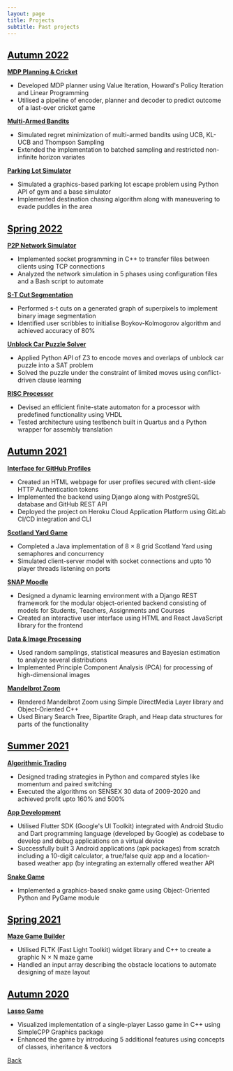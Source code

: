 ```yaml
---
layout: page
title: Projects
subtitle: Past projects
---
```


## <a href="./aut22/" style="color: black">Autumn 2022</a>

[**MDP Planning & Cricket**](./aut22/mdp-and-cricket/)
- Developed MDP planner using Value Iteration, Howard's Policy Iteration and Linear Programming
- Utilised a pipeline of encoder, planner and decoder to predict outcome of a last-over cricket game

[**Multi-Armed Bandits**](./aut22/multi-armed-bandits/)
- Simulated regret minimization of multi-armed bandits using UCB, KL-UCB and Thompson Sampling
- Extended the implementation to batched sampling and restricted non-infinite horizon variates

[**Parking Lot Simulator**](./aut22/parking-lot/)
- Simulated a graphics-based parking lot escape problem using Python API of gym and a base simulator
- Implemented destination chasing algorithm along with maneuvering to evade puddles in the area

## <a href="./spr22/" style="color: black">Spring 2022</a>

[**P2P Network Simulator**](./spr22/network-simulator/)
- Implemented socket programming in C++ to transfer files between clients using TCP connections
- Analyzed the network simulation in 5 phases using configuration files and a Bash script to automate

[**S-T Cut Segmentation**](./spr22/s-t-cut-seg/)
- Performed s-t cuts on a generated graph of superpixels to implement binary image segmentation
- Identified user scribbles to initialise Boykov-Kolmogorov algorithm and achieved accuracy of 80%

[**Unblock Car Puzzle Solver**](./spr22/unblock-car/)
- Applied Python API of Z3 to encode moves and overlaps of unblock car puzzle into a SAT problem
- Solved the puzzle under the constraint of limited moves using conflict-driven clause learning

[**RISC Processor**](./spr22/risc-proc/)
- Devised an efficient finite-state automaton for a processor with predefined functionality using VHDL
- Tested architecture using testbench built in Quartus and a Python wrapper for assembly translation

## <a href="./aut21/" style="color: black">Autumn 2021</a>

[**Interface for GitHub Profiles**](./aut21/github-profiles/)
- Created an HTML webpage for user profiles secured with client-side HTTP Authentication tokens
- Implemented the backend using Django along with PostgreSQL database and GitHub REST API
- Deployed the project on Heroku Cloud Application Platform using GitLab CI/CD integration and CLI

[**Scotland Yard Game**](./aut21/scotland-yard/)
- Completed a Java implementation of 8 × 8 grid Scotland Yard using semaphores and concurrency
- Simulated client-server model with socket connections and upto 10 player threads listening on ports

[**SNAP Moodle**](./aut21/snap-moodle/)
- Designed a dynamic learning environment with a Django REST framework for the modular object-oriented backend consisting of models for Students, Teachers, Assignments and Courses
- Created an interactive user interface using HTML and React JavaScript library for the frontend

[**Data & Image Processing** ](./aut21/image-proc/)
- Used random samplings, statistical measures and Bayesian estimation to analyze several distributions
- Implemented Principle Component Analysis (PCA) for processing of high-dimensional images

[**Mandelbrot Zoom**](./aut21/mandelbrot-zoom/)
- Rendered Mandelbrot Zoom using Simple DirectMedia Layer library and Object-Oriented C++
- Used Binary Search Tree, Bipartite Graph, and Heap data structures for parts of the functionality

## <a href="./sum21/" style="color: black">Summer 2021</a>

[**Algorithmic Trading**](./sum21/algo-trading/)
- Designed trading strategies in Python and compared styles like momentum and paired switching
- Executed the algorithms on SENSEX 30 data of 2009-2020 and achieved profit upto 160% and 500%

[**App Development**](./sum21/app-dev/)
- Utilised Flutter SDK (Google's UI Toolkit) integrated with Android Studio and Dart programming language (developed by Google) as codebase to develop and debug applications on a virtual device
- Successfully built 3 Android applications (apk packages) from scratch including a 10-digit calculator, a true/false quiz app and a location-based weather app (by integrating an externally offered weather API

[**Snake Game**](./sum21/snake-game/)
- Implemented a graphics-based snake game using Object-Oriented Python and PyGame module

## <a href="./spr21/" style="color: black">Spring 2021</a>

[**Maze Game Builder**](./spr21/maze-game/)
- Utilised FLTK (Fast Light Toolkit) widget library and C++ to create a graphic N × N maze game
- Handled an input array describing the obstacle locations to automate designing of maze layout

## <a href="./aut20/" style="color: black">Autumn 2020</a>

[**Lasso Game**](./aut20/lasso-game/)
- Visualized implementation of a single-player Lasso game in C++ using SimpleCPP Graphics package
- Enhanced the game by introducing 5 additional features using concepts of classes, inheritance & vectors

[Back](..)